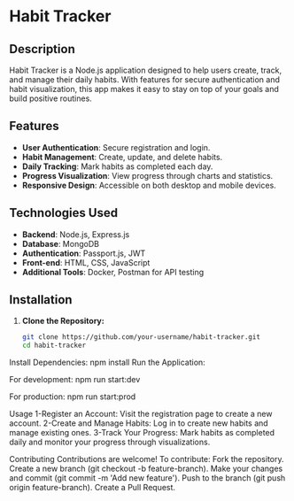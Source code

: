 # Habit Tracker

## Description

Habit Tracker is a Node.js application designed to help users create, track, and manage their daily habits. With features for secure authentication and habit visualization, this app makes it easy to stay on top of your goals and build positive routines.

## Features

- **User Authentication**: Secure registration and login.
- **Habit Management**: Create, update, and delete habits.
- **Daily Tracking**: Mark habits as completed each day.
- **Progress Visualization**: View progress through charts and statistics.
- **Responsive Design**: Accessible on both desktop and mobile devices.

## Technologies Used

- **Backend**: Node.js, Express.js
- **Database**: MongoDB
- **Authentication**: Passport.js, JWT
- **Front-end**: HTML, CSS, JavaScript
- **Additional Tools**: Docker, Postman for API testing

## Installation

1. **Clone the Repository:**

   ```bash
   git clone https://github.com/your-username/habit-tracker.git
   cd habit-tracker

Install Dependencies:
npm install
Run the Application:

For development:
npm run start:dev

For production:
npm run start:prod

Usage
1-Register an Account:
Visit the registration page to create a new account.
2-Create and Manage Habits:
Log in to create new habits and manage existing ones.
3-Track Your Progress:
Mark habits as completed daily and monitor your progress through visualizations.

Contributing
Contributions are welcome! To contribute:
Fork the repository.
Create a new branch (git checkout -b feature-branch).
Make your changes and commit (git commit -m 'Add new feature').
Push to the branch (git push origin feature-branch).
Create a Pull Request.
